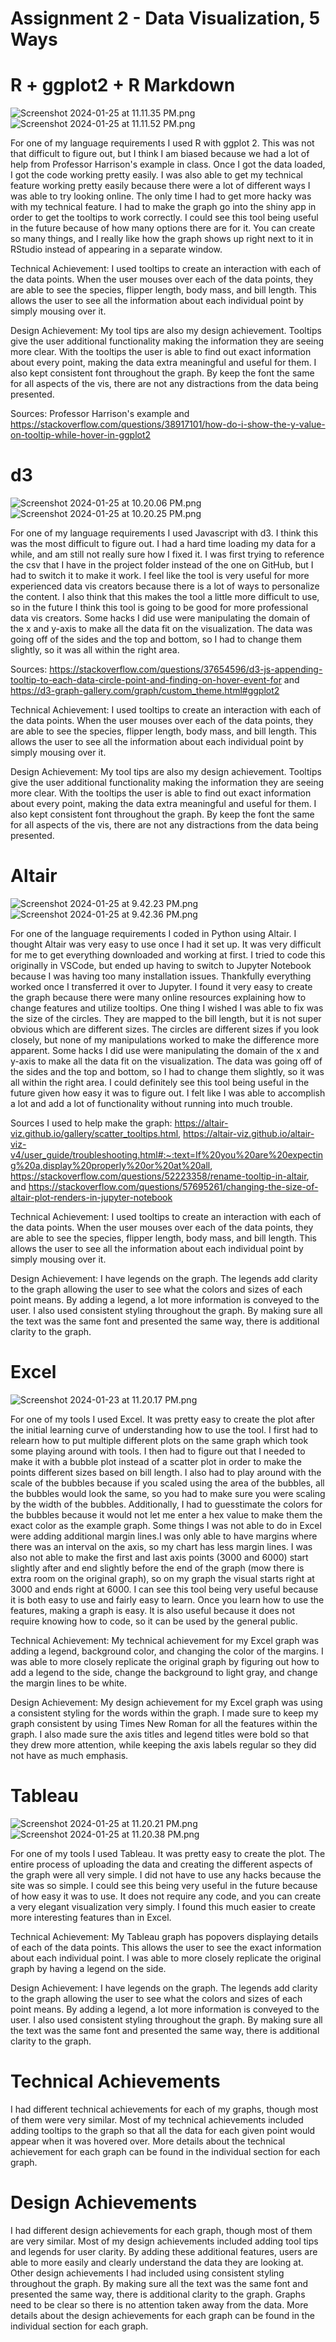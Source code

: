 
# Assignment 2 - Data Visualization, 5 Ways

# R + ggplot2 + R Markdown
![Screenshot 2024-01-25 at 11.11.35 PM.png](R%20%2B%20ggplot2%2FScreenshot%202024-01-25%20at%2011.11.35%20PM.png)
![Screenshot 2024-01-25 at 11.11.52 PM.png](R%20%2B%20ggplot2%2FScreenshot%202024-01-25%20at%2011.11.52%20PM.png)

For one of my language requirements I used R with ggplot 2. This was not that difficult to figure out, but I think I am
biased because we had a lot of help from Professor Harrison's example in class. Once I got the data loaded, I got the 
code working pretty easily. I was also able to get my technical feature working pretty easily because there were a lot 
of different ways I was able to try looking online. The only time I had to get more hacky was with my technical feature.
I had to make the graph go into the shiny app in order to get the tooltips to work correctly. I could see this tool 
being useful in the future because of how many options there are for it. You can create so many things, and I really 
like how the graph shows up right next to it in RStudio instead of appearing in a separate window. 

Technical Achievement:
I used tooltips to create an interaction with each of the data points. When the user mouses over each of the data
points, they are able to see the species, flipper length, body mass, and bill length. This allows the user to see all
the information about each individual point by simply mousing over it.

Design Achievement:
My tool tips are also my design achievement. Tooltips give the user additional functionality making the information they
are seeing more clear. With the tooltips the user is able to find out exact information about every point, making the
data extra meaningful and useful for them. I also kept consistent font throughout the graph. By keep the font the same
for all aspects of the vis, there are not any distractions from the data being presented.

Sources: 
Professor Harrison's example and
https://stackoverflow.com/questions/38917101/how-do-i-show-the-y-value-on-tooltip-while-hover-in-ggplot2

# d3
![Screenshot 2024-01-25 at 10.20.06 PM.png](d3%2FScreenshot%202024-01-25%20at%2010.20.06%20PM.png)
![Screenshot 2024-01-25 at 10.20.25 PM.png](d3%2FScreenshot%202024-01-25%20at%2010.20.25%20PM.png)

For one of my language requirements I used Javascript with d3. I think this was the most difficult to figure out. I had 
a hard time loading my data for a while, and am still not really sure how I fixed it. I was first trying to reference 
the csv that I have in the project folder instead of the one on GitHub, but I had to switch it to make it work. I feel 
like the tool is very useful for more experienced data vis creators because there is a lot of ways to personalize the 
content. I also think that this makes the tool a little more difficult to use, so in the future I think this tool is 
going to be good for more professional data vis creators. Some hacks I did use were manipulating the domain of the x and 
y-axis to make all the data fit on the visualization. The data was going off of the sides and the top and bottom, so I 
had to change them slightly, so it was all within the right area.

Sources:
https://stackoverflow.com/questions/37654596/d3-js-appending-tooltip-to-each-data-circle-point-and-finding-on-hover-event-for and
https://d3-graph-gallery.com/graph/custom_theme.html#ggplot2

Technical Achievement:
I used tooltips to create an interaction with each of the data points. When the user mouses over each of the data
points, they are able to see the species, flipper length, body mass, and bill length. This allows the user to see all
the information about each individual point by simply mousing over it.

Design Achievement:
My tool tips are also my design achievement. Tooltips give the user additional functionality making the information they
are seeing more clear. With the tooltips the user is able to find out exact information about every point, making the 
data extra meaningful and useful for them. I also kept consistent font throughout the graph. By keep the font the same 
for all aspects of the vis, there are not any distractions from the data being presented. 

# Altair
![Screenshot 2024-01-25 at 9.42.23 PM.png](Altair%2FScreenshot%202024-01-25%20at%209.42.23%20PM.png)
![Screenshot 2024-01-25 at 9.42.36 PM.png](Altair%2FScreenshot%202024-01-25%20at%209.42.36%20PM.png)

For one of the language requirements I coded in Python using Altair. I thought Altair was very easy to use once I had it 
set up. It was very difficult for me to get everything downloaded and working at first. I tried to code this originally 
in VSCode, but ended up having to switch to Jupyter Notebook because I was having too many installation issues. 
Thankfully everything worked once I transferred it over to Jupyter. I found it very easy to create the graph because 
there were many online resources explaining how to change features and utilize tooltips. One thing I wished I was able 
to fix was the size of the circles. They are mapped to the bill length, but it is not super obvious which are different
sizes. The circles are different sizes if you look closely, but none of my manipulations worked to make the difference
more apparent. Some hacks I did use were manipulating the domain of the x and y-axis to make all the data fit on the 
visualization. The data was going off of the sides and the top and bottom, so I had to change them slightly, so it was 
all within the right area. I could definitely see this tool being useful in the future given how easy it was to figure
out. I felt like I was able to accomplish a lot and add a lot of functionality without running into much trouble. 

Sources I used to help make the graph:
https://altair-viz.github.io/gallery/scatter_tooltips.html, 
https://altair-viz.github.io/altair-viz-v4/user_guide/troubleshooting.html#:~:text=If%20you%20are%20expecting%20a,display%20properly%20or%20at%20all, 
https://stackoverflow.com/questions/52223358/rename-tooltip-in-altair, and
https://stackoverflow.com/questions/57695261/changing-the-size-of-altair-plot-renders-in-jupyter-notebook

Technical Achievement: 
I used tooltips to create an interaction with each of the data points. When the user mouses over each of the data 
points, they are able to see the species, flipper length, body mass, and bill length. This allows the user to see all 
the information about each individual point by simply mousing over it. 

Design Achievement: 
I have legends on the graph. The legends add clarity to the graph allowing the user to see what the colors and sizes
of each point means. By adding a legend, a lot more information is conveyed to the user. I also used consistent styling
throughout the graph. By making sure all the text was the same font and presented the same way, there is additional 
clarity to the graph. 

# Excel

![Screenshot 2024-01-23 at 11.20.17 PM.png](img%2FScreenshot%202024-01-23%20at%2011.20.17%20PM.png)

For one of my tools I used Excel. It was pretty easy to create the plot after the initial learning curve of 
understanding how to use the tool. I first had to relearn how to put multiple different plots on the same graph which 
took some playing around with tools. I then had to figure out that I needed to make it with a bubble plot instead of a 
scatter plot in order to make the points different sizes based on bill length. I also had to play around with the scale
of the bubbles because if you scaled using the area of the bubbles, all the bubbles would look the same, so you had 
to make sure you were scaling by the width of the bubbles. Additionally, I had to guesstimate the colors for the bubbles
because it would not let me enter a hex value to make them the exact color as the example graph. Some things I was not 
able to do in Excel were adding additional margin lines.I was only able to have margins where there was an interval on
the axis, so my chart has less margin lines. I was also not able to make the first and last axis points (3000 and 6000)
start slightly after and end slightly before the end of the graph (mow there is extra room on the original graph), so 
on my graph the visual starts right at 3000 and ends right at 6000. I can see this tool being very useful because it is 
both easy to use and fairly easy to learn. Once you learn how to use the features, making a graph is easy. It is also 
useful because it does not require knowing how to code, so it can be used by the general public. 

Technical Achievement: 
My technical achievement for my Excel graph was adding a legend, background color, and changing the color of the 
margins. I was able to more closely replicate the original graph by figuring out how to add a legend to the side, change
the background to light gray, and change the margin lines to be white. 

Design Achievement: 
My design achievement for my Excel graph was using a consistent styling for the words within the graph. I made sure to 
keep my graph consistent by using Times New Roman for all the features within the graph. I also made sure the axis 
titles and legend titles were bold so that they drew more attention, while keeping the axis labels regular so they did
not have as much emphasis. 

# Tableau
![Screenshot 2024-01-25 at 11.20.21 PM.png](Tableau%2FScreenshot%202024-01-25%20at%2011.20.21%20PM.png)
![Screenshot 2024-01-25 at 11.20.38 PM.png](Tableau%2FScreenshot%202024-01-25%20at%2011.20.38%20PM.png)

For one of my tools I used Tableau. It was pretty easy to create the plot. The entire process of uploading the data and 
creating the different aspects of the graph were all very simple. I did not have to use any hacks because the site was
so simple. I could see this being very useful in the future because of how easy it was to use. It does not require any 
code, and you can create a very elegant visualization very simply. I found this much easier to create more interesting 
features than in Excel. 

Technical Achievement: 
My Tableau graph has popovers displaying details of each of the data points. This allows the user to see the exact 
information about each individual point. I was able to more closely replicate the original graph by having a legend on 
the side. 

Design Achievement:
I have legends on the graph. The legends add clarity to the graph allowing the user to see what the colors and sizes
of each point means. By adding a legend, a lot more information is conveyed to the user. I also used consistent styling
throughout the graph. By making sure all the text was the same font and presented the same way, there is additional
clarity to the graph.

# Technical Achievements
I had different technical achievements for each of my graphs, though most of them were very similar. Most of my 
technical achievements included adding tooltips to the graph so that all the data for each given point would appear when
it was hovered over. More details about the technical achievement for each graph can be found in the individual section
for each graph. 

# Design Achievements
I had different design achievements for each graph, though most of them are very similar. Most of my design achievements 
included adding tool tips and legends for user clarity. By adding these additional features, users are able to more 
easily and clearly understand the data they are looking at. Other design achievements I had included using consistent 
styling throughout the graph. By making sure all the text was the same font and presented the same way, there is 
additional clarity to the graph. Graphs need to be clear so there is no attention taken away from the data. More details 
about the design achievements for each graph can be found in the individual section for each graph. 


